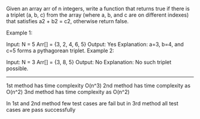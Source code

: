 Given an array arr of n integers, write a function that returns true if there is a triplet (a, b, c) from the array (where a, b, and c are on different indexes)
that satisfies a2 + b2 = c2, otherwise return false.

Example 1:

Input:
N = 5
Arr[] = {3, 2, 4, 6, 5}
Output: Yes
Explanation: a=3, b=4, and c=5 forms a
pythagorean triplet.
Example 2:

Input:
N = 3
Arr[] = {3, 8, 5}
Output: No
Explanation: No such triplet possible.

---------------------------------------------------------------------------------------------------------------------------------------------------------

1st method has time complexity O(n^3)
2nd method has time complexity as O(n^2)
3nd method has time complexity as O(n^2)

In 1st and 2nd method few test cases are fail but in 3rd method all test cases are pass successfully
